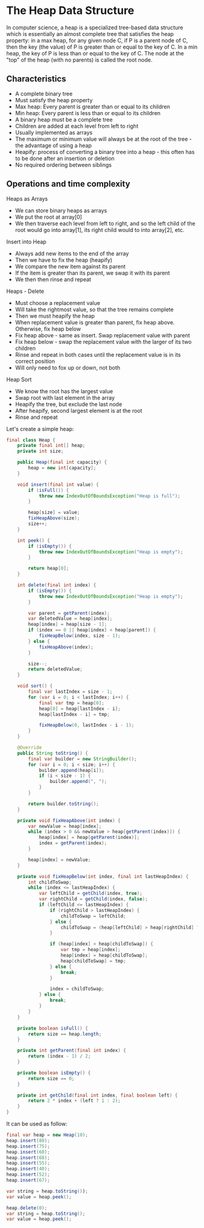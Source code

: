 # The Heap Data Structure

In computer science, a heap is a specialized tree-based data structure which is essentially an almost complete tree that 
satisfies the heap property: in a max heap, for any given node C, if P is a parent node of C, then the key (the value) of 
P is greater than or equal to the key of C. In a min heap, the key of P is less than or equal to the key of C. 
The node at the "top" of the heap (with no parents) is called the root node.

## Characteristics

- A complete binary tree
- Must satisfy the heap property
- Max heap: Every parent is greater than or equal to its children 
- Min heap: Every parent is less than or equal to its children
- A binary heap must be a complete tree
- Children are added at each level from left to right
- Usually implemented as arrays 
- The maximum or minimum value will always be at the root of the tree - the advantage of using a heap
- Heapify: process of converting a binary tree into a heap - this often has to be done after an insertion or deletion
- No required ordering between siblings   

## Operations and time complexity

Heaps as Arrays

* We can store binary heaps as arrays
* We put the root at array[0]
* We then traverse each level from left to right, and so the left child of the root would go into array[1], 
its right child would to into array[2], etc.

Insert into Heap

* Always add new items to the end of the array
* Then we have to fix the heap (heapify)
* We compare the new item against its parent
* If the item is greater than its parent, we swap it with its parent
* We then then rinse and repeat 

Heaps - Delete

* Must choose a replacement value
* Will take the rightmost value, so that the tree remains complete
* Then we must heapify the heap
* When replacement value is greater than parent, fix heap above. Otherwise, fix heap below
* Fix heap above - same as insert. Swap replacement value with parent
* Fix heap below - swap the replacement value with the larger of its two children
* Rinse and repeat in both cases until the replacement value is in its correct position
* Will only need to fox up or down, not both 

Heap Sort

* We know the root has the largest value
* Swap root with last element in the array
* Heapify the tree, but exclude the last node
* After heapify, second largest element is at the root
* Rinse and repeat

Let's create a simple heap:

```java
final class Heap {
    private final int[] heap;
    private int size;

    public Heap(final int capacity) {
        heap = new int[capacity];
    }

    void insert(final int value) {
        if (isFull()) {
            throw new IndexOutOfBoundsException("Heap is full");
        }

        heap[size] = value;
        fixHeapAbove(size);
        size++;
    }

    int peek() {
        if (isEmpty()) {
            throw new IndexOutOfBoundsException("Heap is empty");
        }

        return heap[0];
    }

    int delete(final int index) {
        if (isEmpty()) {
            throw new IndexOutOfBoundsException("Heap is empty");
        }

        var parent = getParent(index);
        var deletedValue = heap[index];
        heap[index] = heap[size - 1];
        if (index == 0 || heap[index] < heap[parent]) {
            fixHeapBelow(index, size - 1);
        } else {
            fixHeapAbove(index);
        }

        size--;
        return deletedValue;
    }

    void sort() {
        final var lastIndex = size - 1;
        for (var i = 0; i < lastIndex; i++) {
            final var tmp = heap[0];
            heap[0] = heap[lastIndex - i];
            heap[lastIndex - i] = tmp;

            fixHeapBelow(0, lastIndex - i - 1);
        }
    }

    @Override
    public String toString() {
        final var builder = new StringBuilder();
        for (var i = 0; i < size; i++) {
            builder.append(heap[i]);
            if (i < size - 1) {
                builder.append(", ");
            }
        }

        return builder.toString();
    }

    private void fixHeapAbove(int index) {
        var newValue = heap[index];
        while (index > 0 && newValue > heap[getParent(index)]) {
            heap[index] = heap[getParent(index)];
            index = getParent(index);
        }

        heap[index] = newValue;
    }

    private void fixHeapBelow(int index, final int lastHeapIndex) {
        int childToSwap;
        while (index <= lastHeapIndex) {
            var leftChild = getChild(index, true);
            var rightChild = getChild(index, false);
            if (leftChild <= lastHeapIndex) {
                if (rightChild > lastHeapIndex) {
                    childToSwap = leftChild;
                } else {
                    childToSwap = (heap[leftChild] > heap[rightChild] ? leftChild : rightChild);
                }

                if (heap[index] < heap[childToSwap]) {
                    var tmp = heap[index];
                    heap[index] = heap[childToSwap];
                    heap[childToSwap] = tmp;
                } else {
                    break;
                }

                index = childToSwap;
            } else {
                break;
            }
        }
    }

    private boolean isFull() {
        return size == heap.length;
    }

    private int getParent(final int index) {
        return (index - 1) / 2;
    }

    private boolean isEmpty() {
        return size == 0;
    }

    private int getChild(final int index, final boolean left) {
        return 2 * index + (left ? 1 : 2);
    }
}
```

It can be used as follow:

```java
final var heap = new Heap(10);
heap.insert(80);
heap.insert(75);
heap.insert(60);
heap.insert(68);
heap.insert(55);
heap.insert(40);
heap.insert(52);
heap.insert(67);

var string = heap.toString());
var value = heap.peek();

heap.delete(0);
var string = heap.toString();
var value = heap.peek();
```